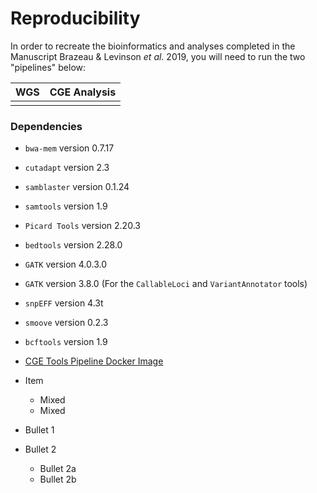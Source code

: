 # Reproducibility

In order to recreate the bioinformatics and analyses
completed in the Manuscript Brazeau & Levinson _et al._ 2019,
you will need to run the two "pipelines" below:


|  WGS                            |  CGE Analysis                   |
| ------------------------------- | ------------------------------- |
|                                 |                                 |



### Dependencies
* `bwa-mem` version 0.7.17
* `cutadapt` version 2.3
* `samblaster` version 0.1.24
* `samtools` version 1.9
* `Picard Tools` version 2.20.3
* `bedtools` version 2.28.0
* `GATK` version 4.0.3.0
* `GATK` version 3.8.0 (For the `CallableLoci` and `VariantAnnotator` tools)
* `snpEFF` version 4.3t
* `smoove` version 0.2.3
* `bcftools` version 1.9
* [CGE Tools Pipeline Docker Image](https://bitbucket.org/genomicepidemiology/cge-tools-docker/src/master/)
* Item
   * Mixed  
   * Mixed

* Bullet 1
* Bullet 2
  * Bullet 2a
  * Bullet 2b
